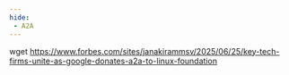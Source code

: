 ```yaml
---
hide:
 - A2A
---
```


wget https://www.forbes.com/sites/janakirammsv/2025/06/25/key-tech-firms-unite-as-google-donates-a2a-to-linux-foundation